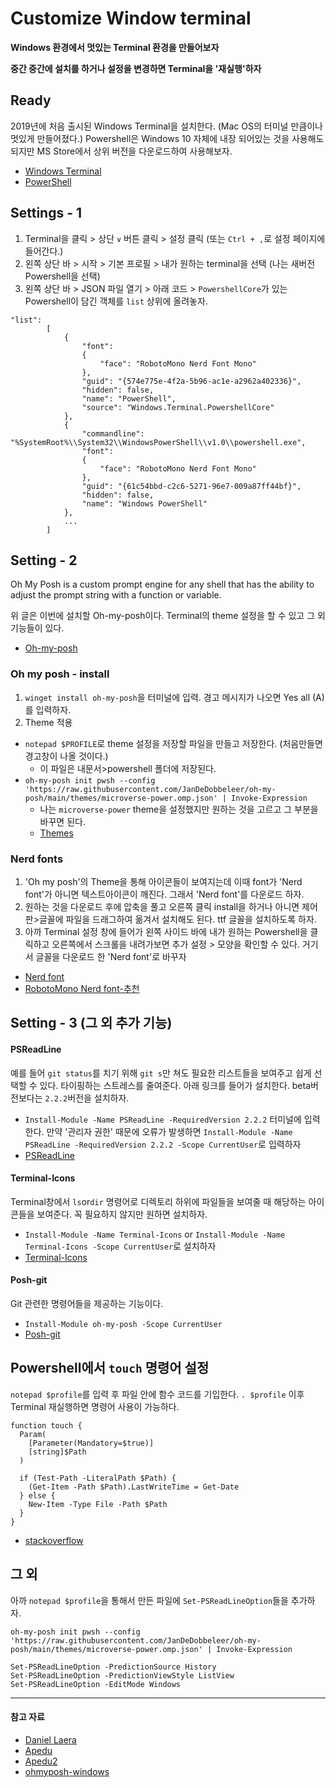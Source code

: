 # Customize Window terminal

**Windows 환경에서 멋있는 Terminal 환경을 만들어보자**

**중간 중간에 설치를 하거나 설정을 변경하면 Terminal을 '재실행'하자**

## Ready

2019년에 처음 출시된 Windows Terminal을 설치한다. (Mac OS의 터미널 만큼이나 멋있게 만들어졌다.)
Powershell은 Windows 10 자체에 내장 되어있는 것을 사용해도 되지만 MS Store에서 상위 버전을 다운로드하여 사용해보자.

- [Windows Terminal](https://apps.microsoft.com/store/detail/windows-terminal/9N0DX20HK701?hl=ko-kr&gl=KR)
- [PowerShell](https://www.microsoft.com/ko-kr/p/powershell/9mz1snwt0n5d?activetab=pivot:overviewtab)

## Settings - 1

1. Terminal을 클릭 > 상단 `∨` 버튼 클릭 > 설정 클릭 (또는 `Ctrl + ,`로 설정 페이지에 들어간다.)
2. 왼쪽 상단 바 > 시작 > 기본 프로필 > 내가 원하는 terminal을 선택 (나는 새버전 Powershell을 선택)
3. 왼쪽 상단 바 > JSON 파일 열기 > 아래 코드 > `PowershellCore`가 있는 Powershell이 담긴 객체를 `list` 상위에 올려놓자.

```
"list":
        [
            {
                "font":
                {
                    "face": "RobotoMono Nerd Font Mono"
                },
                "guid": "{574e775e-4f2a-5b96-ac1e-a2962a402336}",
                "hidden": false,
                "name": "PowerShell",
                "source": "Windows.Terminal.PowershellCore"
            },
            {
                "commandline": "%SystemRoot%\\System32\\WindowsPowerShell\\v1.0\\powershell.exe",
                "font":
                {
                    "face": "RobotoMono Nerd Font Mono"
                },
                "guid": "{61c54bbd-c2c6-5271-96e7-009a87ff44bf}",
                "hidden": false,
                "name": "Windows PowerShell"
            },
            ...
        ]
```

## Setting - 2

Oh My Posh is a custom prompt engine for any shell that has the ability to adjust the prompt string with a function or variable.

위 글은 이번에 설치할 Oh-my-posh이다. Terminal의 theme 설정을 할 수 있고 그 외 기능들이 있다.

- [Oh-my-posh](https://ohmyposh.dev/docs/installation/windows)

### Oh my posh - install

1. `winget install oh-my-posh`을 터미널에 입력. 경고 메시지가 나오면 Yes all (A)를 입력하자.
2. Theme 적용

- `notepad $PROFILE`로 theme 설정을 저장할 파일을 만들고 저장한다. (처음만들면 경고창이 나올 것이다.)
  - 이 파일은 내문서>powershell 폴더에 저장된다.
- `oh-my-posh init pwsh --config 'https://raw.githubusercontent.com/JanDeDobbeleer/oh-my-posh/main/themes/microverse-power.omp.json' | Invoke-Expression`
  - 나는 `microverse-power` theme을 설정했지만 원하는 것을 고르고 그 부분을 바꾸면 된다.
  - [Themes](https://ohmyposh.dev/docs/themes)

### Nerd fonts

1. 'Oh my posh'의 Theme을 통해 아이콘들이 보여지는데 이때 font가 'Nerd font'가 아니면 텍스트아이콘이 깨진다. 그래서 'Nerd font'를 다운로드 하자.
2. 원하는 것을 다운로드 후에 압축을 풀고 오른쪽 클릭 install을 하거나 아니면 제어판>글꼴에 파일을 드래그하여 옮겨서 설치해도 된다. ttf 글꼴을 설치하도록 하자.
3. 아까 Terminal 설정 창에 들어가 왼쪽 사이드 바에 내가 원하는 Powershell을 클릭하고 오른쪽에서 스크롤을 내려가보면 추가 설정 > 모양을 확인할 수 있다. 거기서 글꼴을 다운로드 한 'Nerd font'로 바꾸자

- [Nerd font](https://www.nerdfonts.com/font-downloads)
- [RobotoMono Nerd font-추천](https://www.programmingfonts.org/#roboto)

## Setting - 3 (그 외 추가 기능)

#### PSReadLine

예를 들어 `git status`를 치기 위해 `git s`만 쳐도 필요한 리스트들을 보여주고 쉽게 선택할 수 있다. 타이핑하는 스트레스를 줄여준다.
아래 링크를 들어가 설치한다. beta버전보다는 `2.2.2`버전을 설치하자.

- `Install-Module -Name PSReadLine -RequiredVersion 2.2.2` 터미널에 입력한다. 만약 '관리자 권한' 때문에 오류가 발생하면 `Install-Module -Name PSReadLine -RequiredVersion 2.2.2 -Scope CurrentUser`로 입력하자
- [PSReadLine](https://www.powershellgallery.com/packages/PSReadLine/2.2.2)

#### Terminal-Icons

Terminal창에서 `ls`or`dir` 명령어로 디렉토리 하위에 파일들을 보여줄 때 해당하는 아이콘들을 보여준다. 꼭 필요하지 않지만 원하면 설치하자.

- `Install-Module -Name Terminal-Icons` or `Install-Module -Name Terminal-Icons -Scope CurrentUser`로 설치하자
- [Terminal-Icons](https://www.powershellgallery.com/packages/Terminal-Icons/0.9.0)

#### Posh-git

Git 관련한 명령어들을 제공하는 기능이다.

- `Install-Module oh-my-posh -Scope CurrentUser`
- [Posh-git](https://www.powershellgallery.com/packages/posh-git/1.0.0)

## Powershell에서 `touch` 명령어 설정

`notepad $profile`를 입력 후 파일 안에 함수 코드를 기입한다. `. $profile` 이후 Terminal 재실행하면 명령어 사용이 가능하다.

```
function touch {
  Param(
    [Parameter(Mandatory=$true)]
    [string]$Path
  )

  if (Test-Path -LiteralPath $Path) {
    (Get-Item -Path $Path).LastWriteTime = Get-Date
  } else {
    New-Item -Type File -Path $Path
  }
}
```

- [stackoverflow](https://stackoverflow.com/questions/32448174/creating-new-file-with-touch-command-in-powershell-error-message)

## 그 외

아까 `notepad $profile`을 통해서 만든 파일에 `Set-PSReadLineOption`들을 추가하자.

```
oh-my-posh init pwsh --config 'https://raw.githubusercontent.com/JanDeDobbeleer/oh-my-posh/main/themes/microverse-power.omp.json' | Invoke-Expression

Set-PSReadLineOption -PredictionSource History
Set-PSReadLineOption -PredictionViewStyle ListView
Set-PSReadLineOption -EditMode Windows
```

---

#### 참고 자료

- [Daniel Laera](https://www.youtube.com/watch?v=TY_YKz1uvws)
- [Apedu](https://blog.apedu.co/how-to-customize-the-windows-terminal-modify-powershell-or-terminalor-cmd-or-posh-git-or-oh-my-posh)
- [Apedu2](https://www.youtube.com/watch?v=2VHNpA_7sHA)
- [ohmyposh-windows](https://docs.microsoft.com/ko-kr/windows/terminal/tutorials/custom-prompt-setup)
